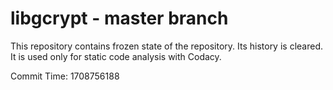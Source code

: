 # libgcrypt - master branch

This repository contains frozen state of the repository.
Its history is cleared. It is used only for static code
analysis with Codacy.

Commit Time: 1708756188